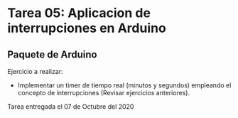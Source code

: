 # Tarea 05: Aplicacion de interrupciones en Arduino 
## Paquete de Arduino

Ejercicio a realizar:

* Implementar un timer de tiempo real (minutos y segundos) empleando el concepto de interrupciones (Revisar ejercicios anteriores).

Tarea entregada el 07 de Octubre del 2020
